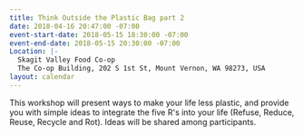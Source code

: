 ```yaml
---
title: Think Outside the Plastic Bag part 2
date: 2018-04-16 20:47:00 -07:00
event-start-date: 2018-05-15 18:30:00 -07:00
event-end-date: 2018-05-15 20:30:00 -07:00
Location: |-
  Skagit Valley Food Co-op
  The Co-op Building, 202 S 1st St, Mount Vernon, WA 98273, USA
layout: calendar
---
```


This workshop will present ways to make your life less plastic, and provide you with simple ideas to integrate the five R's into your life (Refuse, Reduce, Reuse, Recycle and Rot). Ideas will be shared among participants.